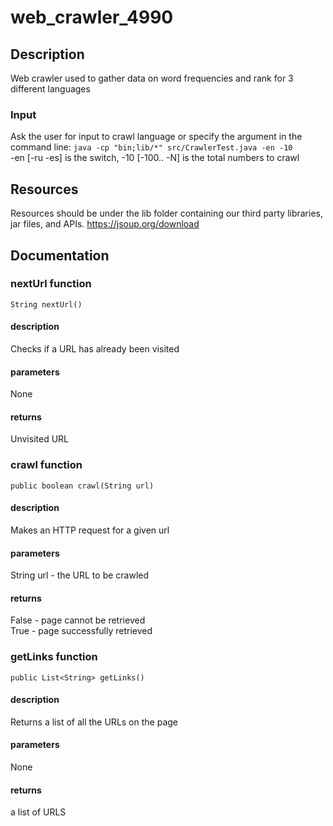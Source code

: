 # web_crawler_4990
## Description
Web crawler used to gather data on word frequencies and rank for 3 different languages
### Input
Ask the user for input to crawl language or
specify the argument in the command line:
`java -cp "bin;lib/*" src/CrawlerTest.java -en -10` \
-en [-ru -es] is the switch, -10 [-100.. -N] is the total numbers to crawl
## Resources
Resources should be under the lib folder containing our third party libraries, jar files, and APIs.
https://jsoup.org/download
## Documentation
### nextUrl function
`String nextUrl()`
#### description
Checks if a URL has already been visited
#### parameters
None
#### returns
Unvisited URL
### crawl function
`public boolean crawl(String url)`
#### description
Makes an HTTP request for a given url
#### parameters
String url - the URL to be crawled
#### returns
False - page cannot be retrieved\
True - page successfully retrieved
### getLinks function
`public List<String> getLinks()`
#### description
Returns a list of all the URLs on the page
#### parameters
None
#### returns
a list of URLS
